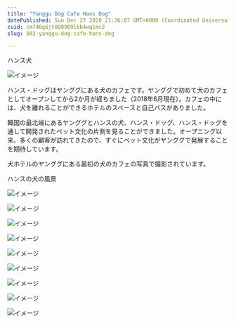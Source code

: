 ```yaml
---
title: "Yanggu Dog Cafe Hans Dog"
datePublished: Sun Dec 27 2020 21:36:07 GMT+0000 (Coordinated Universal Time)
cuid: cm740g6jt000909lbb4wg1mc2
slug: 802-yanggu-dog-cafe-hans-dog

---
```



ハンス犬

![イメージ](https://cdn.hashnode.com/res/hashnode/image/upload/v1739491683459/4cc60021-e241-410e-addd-ee3b3a100734.jpeg)

ハンス・ドッグはヤンググにある犬のカフェです。ヤンググで初めて犬のカフェとしてオープンしてから2か月が経ちました（2018年6月現在）。カフェの中には、犬を離れることができるホテルのスペースと自己バスがありました。

韓国の最北端にあるヤンググとハンスの犬、ハンス・ドッグ、ハンス・ドッグを通して開発されたペット文化の片側を見ることができました。オープニング以来、多くの顧客が訪れてきたので、すぐにペット文化がヤンググで発展することを期待しています。

犬ホテルのヤンググにある最初の犬のカフェの写真で撮影されています。

ハンスの犬の風景

![イメージ](https://cdn.hashnode.com/res/hashnode/image/upload/v1739491685331/b2defd15-8f2e-4989-9b93-a68a852299b7.jpeg)

![イメージ](https://cdn.hashnode.com/res/hashnode/image/upload/v1739491687689/2bdddf81-7327-46e0-a9ce-eb820326b5d1.jpeg)

![イメージ](https://cdn.hashnode.com/res/hashnode/image/upload/v1739491690146/79fb1a1f-f210-459d-add8-305a1cba87ab.jpeg)

![イメージ](https://cdn.hashnode.com/res/hashnode/image/upload/v1739491692469/65101564-32f6-4712-87f4-9667459b8c21.jpeg)

![イメージ](https://cdn.hashnode.com/res/hashnode/image/upload/v1739491694814/ba6569d5-b92a-4aa7-bdca-7afed0ff48f4.jpeg)

![イメージ](https://cdn.hashnode.com/res/hashnode/image/upload/v1739491696753/876225e3-fbe2-4793-a3aa-09f106c32431.jpeg)

![イメージ](https://cdn.hashnode.com/res/hashnode/image/upload/v1739491699048/b3e4540a-50fe-46af-b267-a68c6f0fda18.jpeg)

![イメージ](https://cdn.hashnode.com/res/hashnode/image/upload/v1739491701378/fb87c3ba-7604-4d1b-ad47-022dedd64dca.jpeg)

![イメージ](https://cdn.hashnode.com/res/hashnode/image/upload/v1739491703955/634208db-6e0a-4102-a8eb-35b171aaadf8.jpeg)